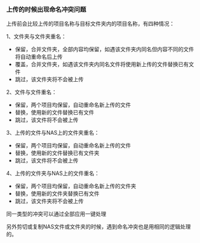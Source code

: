 ### 上传的时候出现命名冲突问题

上传前会比较上传的项目名称与目标文件夹内的项目名称，有四种情况：

1、文件夹与文件夹重名：

+ 保留，合并文件夹，全部内容均保留，如遇该文件夹内同名但内容不同的文件将自动重命名后上传
+ 覆盖，合并文件夹，如遇该文件夹内同名文件将使用新上传的文件替换已有文件
+ 跳过，该文件夹将不会被上传

2、文件与文件重名：

+ 保留，两个项目均保留，自动重命名新上传的文件
+ 替换，使用新的文件替换已有文件
+ 跳过，该文件将不会被上传

3、上传的文件与NAS上的文件夹重名：

+ 保留，两个项目均保留，自动重命名新上传的文件
+ 替换，使用新的文件替换已有文件夹
+ 跳过，该文件将不会被上传

4、上传的文件夹与NAS上的文件重名：

+ 保留，两个项目均保留，自动重命名新上传的文件夹
+ 替换，使用新的文件夹替换已有文件
+ 跳过，该文件夹将不会被上传

同一类型的冲突可以通过全部应用一键处理

另外剪切或复制NAS文件或文件夹的时候，遇到命名冲突也是用相同的逻辑处理的。
